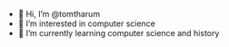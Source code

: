- 👋 Hi, I’m @tomtharum
- 👀 I’m interested in computer science
- 🌱 I’m currently learning computer science and history

<!---
tomtharum/tomtharum is a ✨ special ✨ repository because its `README.md` (this file) appears on your GitHub profile.
You can click the Preview link to take a look at your changes.
--->
